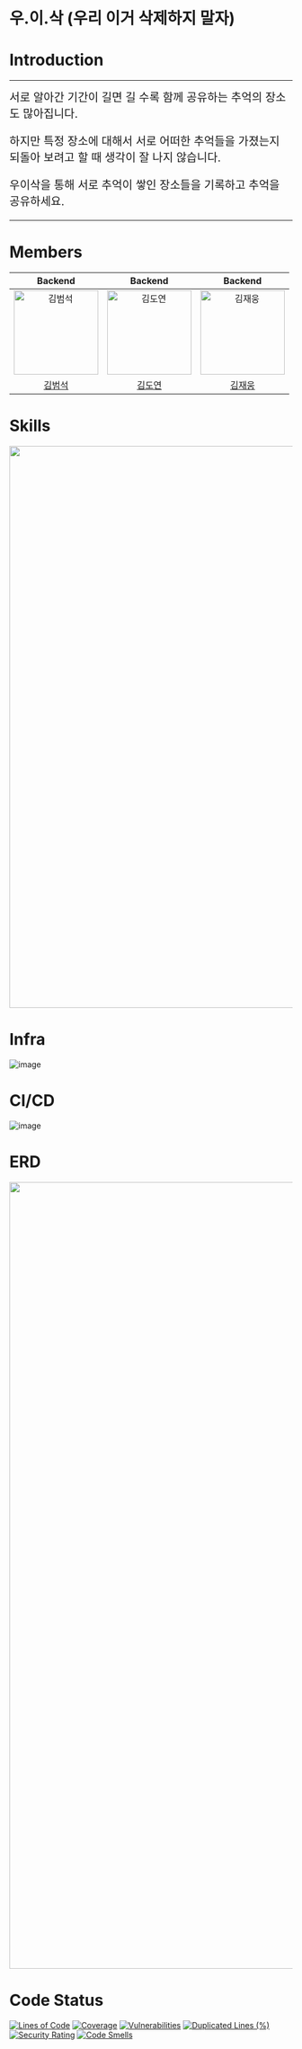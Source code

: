 # 우.이.삭 (우리 이거 삭제하지 말자) 

# Introduction

--- 
<div style="font-size: 20px;">
서로 알아간 기간이 길면 길 수록 함께 공유하는 추억의 장소도 많아집니다.  

하지만 특정 장소에 대해서 서로 어떠한 추억들을 가졌는지 되돌아 보려고 할 때 생각이 잘 나지 않습니다.

우이삭을 통해 서로 추억이 쌓인 장소들을 기록하고 추억을 공유하세요.
</div>

---


# Members
|                                         Backend                                          |                                                                 Backend                                                                 |                                                              Backend                                                              |
|:----------------------------------------------------------------------------------------:|:---------------------------------------------------------------------------------------------------------------------------------------:|:---------------------------------------------------------------------------------------------------------------------------------:|
| <img src="https://avatars.githubusercontent.com/u/110332047?v=4" width=150px alt="김범석"/> | <img src="https://avatars.githubusercontent.com/u/79970349?s=40&u=6d5dce6fae78f0191cc540d94da8e3a99209ecc9&v=4" width=150px alt="김도연"/> | <img src="https://github.com/Lovely-4K/love-backend/assets/78838534/615a1978-8e78-48ee-a077-10ac9860d073" width=150px alt="김재웅"/> |
|                          [김범석](https://github.com/BeomSeogKim)                           |                                                  [김도연](https://github.com/joyfulviper)                                                  |                                                 [김재웅](https://github.com/kju2405)                                                 |

# Skills

<img src="https://github.com/Lovely-4K/love-backend/assets/110332047/b923957a-6b91-43c8-a9f3-ac280d6a05aa" width=1000px />


# Infra 
![image](https://github.com/Lovely-4K/love-backend/assets/110332047/cf61aaed-5b45-433b-bc0d-bcaf0a8c80ab)

# CI/CD
![image](https://github.com/Lovely-4K/love-backend/assets/110332047/14e62846-d571-4a63-b162-97f1d18de477)
# ERD
<img src="https://github.com/Lovely-4K/love-backend/assets/78838534/4ee83da1-8e94-48ea-9116-44031cd8e1a8" width=1400px />

# Code Status
[![Lines of Code](https://sonarcloud.io/api/project_badges/measure?project=Lovely-4K_love-backend&metric=ncloc)](https://sonarcloud.io/summary/new_code?id=Lovely-4K_love-backend)
[![Coverage](https://sonarcloud.io/api/project_badges/measure?project=Lovely-4K_love-backend&metric=coverage)](https://sonarcloud.io/summary/new_code?id=Lovely-4K_love-backend)
[![Vulnerabilities](https://sonarcloud.io/api/project_badges/measure?project=Lovely-4K_love-backend&metric=vulnerabilities)](https://sonarcloud.io/summary/new_code?id=Lovely-4K_love-backend)
[![Duplicated Lines (%)](https://sonarcloud.io/api/project_badges/measure?project=Lovely-4K_love-backend&metric=duplicated_lines_density)](https://sonarcloud.io/summary/new_code?id=Lovely-4K_love-backend)
[![Security Rating](https://sonarcloud.io/api/project_badges/measure?project=Lovely-4K_love-backend&metric=security_rating)](https://sonarcloud.io/summary/new_code?id=Lovely-4K_love-backend)
[![Code Smells](https://sonarcloud.io/api/project_badges/measure?project=Lovely-4K_love-backend&metric=code_smells)](https://sonarcloud.io/summary/new_code?id=Lovely-4K_love-backend)
